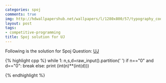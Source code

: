 ```yaml
---
categories: spoj
comments: true
img: http://hdwallpapershub.net/wallpapers/l/1280x800/57/typography_code_javascript_black_background_programmer_syntax_1280x800_56614.jpg
layout: post
tags:
- competitive-programming
title: Spoj solution for UJ
---
```


Following is the solution for Spoj Question: [UJ](http://www.spoj.com/problems/UJ/)

{% highlight cpp %}
while 1:
	n,s,d=raw_input().partition(' ')
	if n=="0" and d=="0":
		break
	else:
		print (int(n)**(int(d)))

{% endhighlight %}